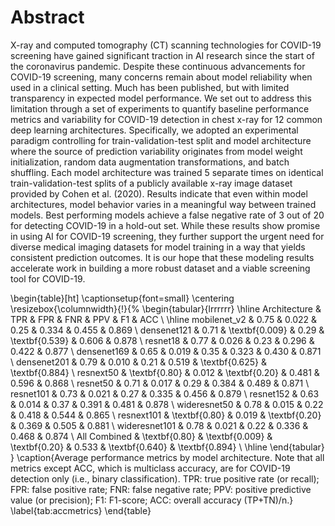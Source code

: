 # Abstract

X-ray and computed tomography (CT) scanning technologies for COVID-19 screening have gained significant traction in AI research since the start of the coronavirus pandemic. Despite these continuous advancements for COVID-19 screening, many concerns remain about model reliability when used in a clinical setting. Much has been published, but with limited transparency in expected model performance. We set out to address this limitation through a set of experiments to quantify baseline performance metrics and variability for COVID-19 detection in chest x-ray for 12 common deep learning architectures. Specifically, we adopted an experimental paradigm controlling for train-validation-test split and model architecture where the source of prediction variability originates from model weight initialization, random data augmentation transformations, and batch shuffling. Each model architecture was trained 5 separate times on identical train-validation-test splits of a publicly available x-ray image dataset provided by Cohen et al. (2020). Results indicate that even within model architectures, model behavior varies in a meaningful way between trained models. Best performing models achieve a false negative rate of 3 out of 20 for detecting COVID-19 in a hold-out set. While these results show promise in using AI for COVID-19 screening, they further support the urgent need for diverse medical imaging datasets for model training in a way that yields consistent prediction outcomes. It is our hope that these modeling results accelerate work in building a more robust dataset and a viable screening tool for COVID-19.

\begin{table}[ht]
	\captionsetup{font=small}
	\centering
	\resizebox{\columnwidth}{!}{%
	\begin{tabular}{lrrrrrr}
	 \hline
	Architecture & TPR & FPR & FNR & PPV & F1 & ACC \\ 
	  \hline
	mobilenet\_v2 & 0.75 & 0.022 & 0.25 & 0.334 & 0.455 & 0.869 \\ 
	  densenet121 & 0.71 & \textbf{0.009} & 0.29 & \textbf{0.539} & 0.606 & 0.878 \\ 
	  resnet18 & 0.77 & 0.026 & 0.23 & 0.296 & 0.422 & 0.877 \\ 
	  densenet169 & 0.65 & 0.019 & 0.35 & 0.323 & 0.430 & 0.871 \\ 
	  densenet201 & 0.79 & 0.010 & 0.21 & 0.519 & \textbf{0.625} & \textbf{0.884} \\ 
	  resnext50 & \textbf{0.80} & 0.012 & \textbf{0.20} & 0.481 & 0.596 & 0.868 \\ 
	  resnet50 & 0.71 & 0.017 & 0.29 & 0.384 & 0.489 & 0.871 \\ 
	  resnet101 & 0.73 & 0.021 & 0.27 & 0.335 & 0.456 & 0.879 \\ 
	  resnet152 & 0.63 & 0.014 & 0.37 & 0.391 & 0.481 & 0.878 \\ 
	  wideresnet50 & 0.78 & 0.015 & 0.22 & 0.418 & 0.544 & 0.865 \\ 
	  resnext101 & \textbf{0.80} & 0.019 & \textbf{0.20} & 0.369 & 0.505 & 0.881 \\ 
	  wideresnet101 & 0.78 & 0.021 & 0.22 & 0.336 & 0.468 & 0.874 \\ 
	  All Combined & \textbf{0.80} & \textbf{0.009} & \textbf{0.20} & 0.533 & \textbf{0.640} & \textbf{0.894} \\ 
	   \hline
	\end{tabular}
	}
	\caption{Average performance metrics by model architecture. Note that all metrics except ACC, which is multiclass accuracy, are for COVID-19 detection only (i.e., binary classification). TPR: true positive rate (or recall); FPR: false positive rate; FNR: false negative rate; PPV: positive predictive value (or precision); F1: F1-score; ACC: overall accuracy (TP+TN)/n.}
\label{tab:accmetrics}
\end{table}
